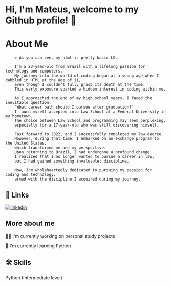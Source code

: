 # Hi, I'm Mateus, welcome to my Github profile! 👋

<html>
<body>
    <h1>About Me</h1>
    <p>

        > As you can see, my html is pretty basic LOL
        
        I'm a 23-year-old from Brazil with a lifelong passion for technology and computers.
        My journey into the world of coding began at a young age when I dabbled in HTML at the age of 11,
        even though I couldn't fully grasp its depth at the time.
        This early exposure sparked a hidden interest in coding within me.
        
        As I approached the end of my high school years, I faced the inevitable question:
        "What career path should I pursue after graduation?"
        I found myself accepted into Law School at a Federal University in my hometown.
        The choice between Law School and programming may seem perplexing,
        especially for a 17-year-old who was still discovering himself.
        
        Fast forward to 2022, and I successfully completed my law degree.
        However, during that time, I embarked on an exchange program to the United States,
        which transformed me and my perspective.
        Upon returning to Brazil, I had undergone a profound change.
        I realized that I no longer wanted to pursue a career in law,
        but I had gained something invaluable: discipline.
        
        Now, I'm wholeheartedly dedicated to pursuing my passion for coding and technology,
        armed with the discipline I acquired during my journey.

</body>
</html>


## 🔗 Links
[![linkedin](https://img.shields.io/badge/linkedin-0A66C2?style=for-the-badge&logo=linkedin&logoColor=white)](https://www.linkedin.com/in/mateus-rosa-tum-7b803a1b6/)


## More about me
👩‍💻 I'm currently working on personal study projects

🧠 I'm currently learning Python

<!--
👯‍♀️ I'm looking to collaborate on...

🤔 I'm looking for help with...

💬 Ask me about...

📫 How to reach me...

😄 Pronouns...

⚡️ Fun fact...

-->

## 🛠 Skills
Python (Intermediate level)



<!--
**MateusTum/MateusTum** is a ✨ _special_ ✨ repository because its `README.md` (this file) appears on your GitHub profile.

Here are some ideas to get you started:

- 🔭 I’m currently working on ...
- 🌱 I’m currently learning ...
- 👯 I’m looking to collaborate on ...
- 🤔 I’m looking for help with ...
- 💬 Ask me about ...
- 📫 How to reach me: ...
- 😄 Pronouns: ...
- ⚡ Fun fact: ...
-->

